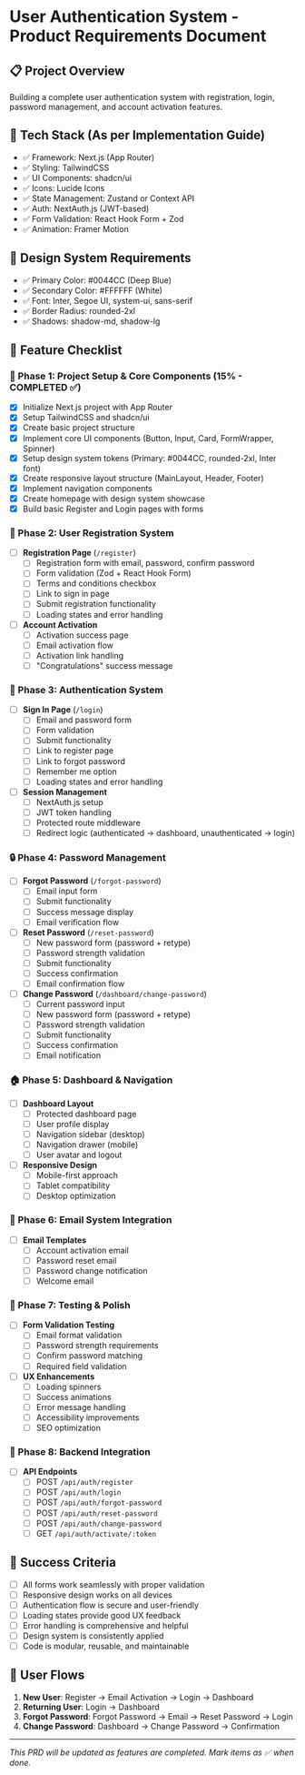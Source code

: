 # User Authentication System - Product Requirements Document

## 📋 Project Overview
Building a complete user authentication system with registration, login, password management, and account activation features.

## 🎯 Tech Stack (As per Implementation Guide)
- ✅ Framework: Next.js (App Router)
- ✅ Styling: TailwindCSS
- ✅ UI Components: shadcn/ui
- ✅ Icons: Lucide Icons
- ✅ State Management: Zustand or Context API
- ✅ Auth: NextAuth.js (JWT-based)
- ✅ Form Validation: React Hook Form + Zod
- ✅ Animation: Framer Motion

## 🎨 Design System Requirements
- ✅ Primary Color: #0044CC (Deep Blue)
- ✅ Secondary Color: #FFFFFF (White)
- ✅ Font: Inter, Segoe UI, system-ui, sans-serif
- ✅ Border Radius: rounded-2xl
- ✅ Shadows: shadow-md, shadow-lg

## 📝 Feature Checklist

### 🚀 Phase 1: Project Setup & Core Components (15% - COMPLETED ✅)
- [x] Initialize Next.js project with App Router
- [x] Setup TailwindCSS and shadcn/ui
- [x] Create basic project structure
- [x] Implement core UI components (Button, Input, Card, FormWrapper, Spinner)
- [x] Setup design system tokens (Primary: #0044CC, rounded-2xl, Inter font)
- [x] Create responsive layout structure (MainLayout, Header, Footer)
- [x] Implement navigation components
- [x] Create homepage with design system showcase
- [x] Build basic Register and Login pages with forms

### 👤 Phase 2: User Registration System
- [ ] **Registration Page** (`/register`)
  - [ ] Registration form with email, password, confirm password
  - [ ] Form validation (Zod + React Hook Form)
  - [ ] Terms and conditions checkbox
  - [ ] Link to sign in page
  - [ ] Submit registration functionality
  - [ ] Loading states and error handling

- [ ] **Account Activation**
  - [ ] Activation success page
  - [ ] Email activation flow
  - [ ] Activation link handling
  - [ ] "Congratulations" success message

### 🔐 Phase 3: Authentication System
- [ ] **Sign In Page** (`/login`)
  - [ ] Email and password form
  - [ ] Form validation
  - [ ] Submit functionality
  - [ ] Link to register page
  - [ ] Link to forgot password
  - [ ] Remember me option
  - [ ] Loading states and error handling

- [ ] **Session Management**
  - [ ] NextAuth.js setup
  - [ ] JWT token handling
  - [ ] Protected route middleware
  - [ ] Redirect logic (authenticated → dashboard, unauthenticated → login)

### 🔒 Phase 4: Password Management
- [ ] **Forgot Password** (`/forgot-password`)
  - [ ] Email input form
  - [ ] Submit functionality
  - [ ] Success message display
  - [ ] Email verification flow

- [ ] **Reset Password** (`/reset-password`)
  - [ ] New password form (password + retype)
  - [ ] Password strength validation
  - [ ] Submit functionality
  - [ ] Success confirmation
  - [ ] Email confirmation flow

- [ ] **Change Password** (`/dashboard/change-password`)
  - [ ] Current password input
  - [ ] New password form (password + retype)
  - [ ] Password strength validation
  - [ ] Submit functionality
  - [ ] Success confirmation
  - [ ] Email notification

### 🏠 Phase 5: Dashboard & Navigation
- [ ] **Dashboard Layout**
  - [ ] Protected dashboard page
  - [ ] User profile display
  - [ ] Navigation sidebar (desktop)
  - [ ] Navigation drawer (mobile)
  - [ ] User avatar and logout

- [ ] **Responsive Design**
  - [ ] Mobile-first approach
  - [ ] Tablet compatibility
  - [ ] Desktop optimization

### 📧 Phase 6: Email System Integration
- [ ] **Email Templates**
  - [ ] Account activation email
  - [ ] Password reset email
  - [ ] Password change notification
  - [ ] Welcome email

### 🧪 Phase 7: Testing & Polish
- [ ] **Form Validation Testing**
  - [ ] Email format validation
  - [ ] Password strength requirements
  - [ ] Confirm password matching
  - [ ] Required field validation

- [ ] **UX Enhancements**
  - [ ] Loading spinners
  - [ ] Success animations
  - [ ] Error message handling
  - [ ] Accessibility improvements
  - [ ] SEO optimization

### 🚀 Phase 8: Backend Integration
- [ ] **API Endpoints**
  - [ ] POST `/api/auth/register`
  - [ ] POST `/api/auth/login`
  - [ ] POST `/api/auth/forgot-password`
  - [ ] POST `/api/auth/reset-password`
  - [ ] POST `/api/auth/change-password`
  - [ ] GET `/api/auth/activate/:token`

## 🎯 Success Criteria
- [ ] All forms work seamlessly with proper validation
- [ ] Responsive design works on all devices
- [ ] Authentication flow is secure and user-friendly
- [ ] Loading states provide good UX feedback
- [ ] Error handling is comprehensive and helpful
- [ ] Design system is consistently applied
- [ ] Code is modular, reusable, and maintainable

## 📱 User Flows
1. **New User**: Register → Email Activation → Login → Dashboard
2. **Returning User**: Login → Dashboard
3. **Forgot Password**: Forgot Password → Email → Reset Password → Login
4. **Change Password**: Dashboard → Change Password → Confirmation

---
*This PRD will be updated as features are completed. Mark items as ✅ when done.* 